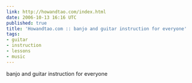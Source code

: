 ```yaml
---
link: http://howandtao.com/index.html
date: 2006-10-13 16:16 UTC
published: true
title: 'Howandtao.com :: banjo and guitar instruction for everyone'
tags:
- guitar
- instruction
- lessons
- music
---
```


banjo and guitar instruction for everyone
